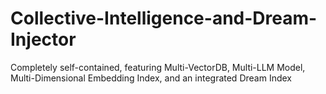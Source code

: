 # Collective-Intelligence-and-Dream-Injector
Completely self-contained, featuring Multi-VectorDB, Multi-LLM Model, Multi-Dimensional Embedding Index, and an integrated Dream Index
